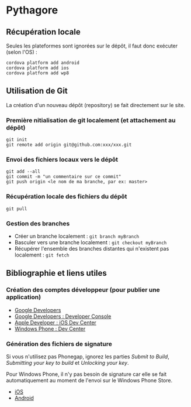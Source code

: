 Pythagore
=========

Récupération locale
-------------------

Seules les plateformes sont ignorées sur le dépôt, il faut donc exécuter (selon l'OS) :

```
cordova platform add android
cordova platform add ios
cordova platform add wp8
```

Utilisation de Git
------------------

La création d'un nouveau dépôt (repository) se fait directement sur le site.

### Première nitialisation de git localement (et attachement au dépôt)

```
git init
git remote add origin git@github.com:xxx/xxx.git
```

### Envoi des fichiers locaux vers le dépôt

```
git add --all
git commit -m "un commentaire sur ce commit"
git push origin <le nom de ma branche, par ex: master>
```

### Récupération locale des fichiers du dépôt

`git pull`

### Gestion des branches

* Créer un branche localement : `git branch myBranch`
* Basculer vers une branche localement : `git checkout myBranch`
* Récupérer l'ensemble des branches distantes qui n'existent pas localement : `git fetch`

Bibliographie et liens utiles
-----------------------------

### Création des comptes développeur (pour publier une application)

* [Google Developers](https://developers.google.com/mobile/)
* [Google Developers : Developer Console](http://developer.android.com/distribute/index.html)
* [Apple Developer : iOS Dev Center](https://developer.apple.com/devcenter/ios/index.action)
* [Windows Phone : Dev Center](https://dev.windowsphone.com/fr-fr/dashboard)

### Génération des fichiers de signature

Si vous n'utilisez pas Phonegap, ignorez les parties *Submit to Build*, *Submitting your key to build* et *Unlocking your key*.

Pour Windows Phone, il n'y pas besoin de signature car elle se fait automatiquement au moment de l'envoi sur le Windows Phone Store.

* [iOS](http://docs.build.phonegap.com/en_US/signing_signing-ios.md.html)
* [Android](http://docs.build.phonegap.com/en_US/signing_signing-android.md.html)
